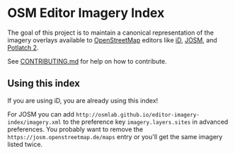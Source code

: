# OSM Editor Imagery Index

The goal of this project is to maintain a canonical representation of the imagery
overlays available to [OpenStreetMap](http://www.openstreetmap.org/) editors like
[iD](https://github.com/systemed/iD), [JOSM](http://josm.openstreetmap.de/), and
[Potlatch 2](https://github.com/systemed/potlatch2).

See [CONTRIBUTING.md](CONTRIBUTING.md) for help on how to contribute.

## Using this index

If you are using iD, you are already using this index!

For JOSM you can add `http://osmlab.github.io/editor-imagery-index/imagery.xml` 
to the preference key `imagery.layers.sites` in advanced preferences. You probably
want to remove the `https://josm.openstreetmap.de/maps` entry or you'll get the 
same imagery listed twice.
